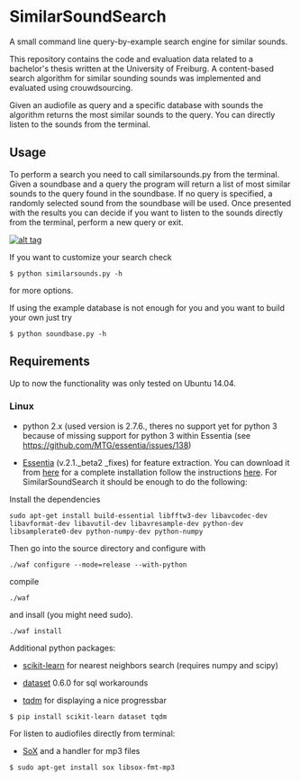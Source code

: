 # SimilarSoundSearch
A small command line query-by-example search engine for similar sounds.

This repository contains the code and evaluation data related to a bachelor's
thesis written at the University of Freiburg. A content-based search algorithm
for similar sounding sounds was implemented and evaluated using crouwdsourcing.

Given an audiofile as query and a specific database with sounds the algorithm returns
the most similar sounds to the query. You can directly listen to the sounds from 
the terminal.

## Usage

To perform a search you need to call similarsounds.py from the terminal.
Given a soundbase and a query the program will return a list
of most similar sounds to the query found in the soundbase. If no query is specified, a randomly selected sound from the soundbase will be used.
Once presented with the results you can decide if you want to listen to the sounds directly from the terminal, perform a new query or exit.


[![alt tag](https://drive.google.com/file/d/0B6VVRLCLJYT9UnJFMjd3ZWlYRG8/view?usp=sharing)](https://drive.google.com/open?id=0B6VVRLCLJYT9djM3S041RllKZWM)



If you want to customize your search check

`$ python similarsounds.py -h`

for more options.


If using the example database is not enough for you and you want to build your own just try

`$ python soundbase.py -h`



## Requirements

Up to now the functionality was only tested on Ubuntu 14.04.

### Linux

* python 2.x (used version is 2.7.6., theres no support yet for python 3 because of missing support for python 3 within Essentia (see https://github.com/MTG/essentia/issues/138)

* [Essentia](http://essentia.upf.edu/) (v.2.1._beta2 _fixes) for feature extraction.
You can download it from [here](https://github.com/MTG/essentia/tree/v2.1_beta2_fixes) for a complete installation follow the instructions [here](http://essentia.upf.edu/documentation/installing.html).
For SimilarSoundSearch it should be enough to do the following:

Install the dependencies

`sudo apt-get install build-essential libfftw3-dev libavcodec-dev libavformat-dev libavutil-dev libavresample-dev python-dev libsamplerate0-dev python-numpy-dev python-numpy`

Then go into the source directory and configure with

`./waf configure --mode=release --with-python`

compile

`./waf`

and insall (you might need sudo).

`./waf install`


Additional python packages:

* [scikit-learn](http://scikit-learn.org/stable/install.html) for nearest neighbors search (requires numpy and scipy)

* [dataset](http://dataset.readthedocs.io/en/latest/install.html) 0.6.0 for sql workarounds

* [tqdm](https://pypi.python.org/pypi/tqdm) for displaying a nice progressbar 

`$ pip install scikit-learn dataset tqdm`



For listen to audiofiles directly from terminal:

* [SoX](https://wiki.ubuntuusers.de/SoX/) and a handler for mp3 files

`$ sudo apt-get install sox libsox-fmt-mp3`



